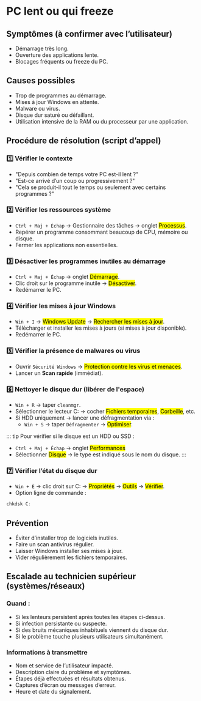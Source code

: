# PC lent ou qui freeze

## Symptômes (à confirmer avec l’utilisateur)
- Démarrage très long.
- Ouverture des applications lente.
- Blocages fréquents ou freeze du PC.

## Causes possibles
- Trop de programmes au démarrage.
- Mises à jour Windows en attente.
- Malware ou virus.
- Disque dur saturé ou défaillant.
- Utilisation intensive de la RAM ou du processeur par une application.

## Procédure de résolution (script d’appel)

### 1️⃣ Vérifier le contexte
- "Depuis combien de temps votre PC est-il lent ?"
- "Est-ce arrivé d’un coup ou progressivement ?"
- "Cela se produit-il tout le temps ou seulement avec certains programmes ?"

### 2️⃣ Vérifier les ressources système
- `Ctrl + Maj + Échap` → Gestionnaire des tâches → onglet <mark>Processus</mark>.
- Repérer un programme consommant beaucoup de CPU, mémoire ou disque.
- Fermer les applications non essentielles.

### 3️⃣ Désactiver les programmes inutiles au démarrage
- `Ctrl + Maj + Échap` → onglet <mark>Démarrage</mark>.
- Clic droit sur le programme inutile → <mark>Désactiver</mark>.
- Redémarrer le PC.

### 4️⃣ Vérifier les mises à jour Windows
- `Win + I` → <mark>Windows Update</mark> → <mark>Rechercher les mises à jour</mark>.
- Télécharger et installer les mises à jours (si mises à jour disponible).
- Redémarrer le PC.

### 5️⃣ Vérifier la présence de malwares ou virus
- Ouvrir `Sécurité Windows` → <mark>Protection contre les virus et menaces</mark>.
- Lancer un **Scan rapide** (immédiat).

### 6️⃣ Nettoyer le disque dur (libérer de l'espace)
- `Win + R` → taper `cleanmgr`.
- Sélectionner le lecteur C: → cocher <mark>Fichiers temporaires</mark>, <mark>Corbeille</mark>, etc.
- Si HDD uniquement → lancer une défragmentation via :
  - `Win + S` → taper `Défragmenter` → <mark>Optimiser</mark>.

::: tip
Pour vérifier si le disque est un HDD ou SSD :
- `Ctrl + Maj + Échap` → onglet <mark>Performances</mark>
- Sélectionner <mark>Disque</mark> → le type est indiqué sous le nom du disque.
:::

### 7️⃣ Vérifier l’état du disque dur
- `Win + E` → clic droit sur C: → <mark>Propriétés</mark> → <mark>Outils</mark> → <mark>Vérifier</mark>.
- Option ligne de commande :  

```powershell
chkdsk C:
```

## Prévention
- Éviter d’installer trop de logiciels inutiles.
- Faire un scan antivirus régulier.
- Laisser Windows installer ses mises à jour.
- Vider régulièrement les fichiers temporaires.

## Escalade au technicien supérieur (systèmes/réseaux)

### Quand :
- Si les lenteurs persistent après toutes les étapes ci-dessus.
- Si infection persistante ou suspecte.
- Si des bruits mécaniques inhabituels viennent du disque dur.
- Si le problème touche plusieurs utilisateurs simultanément.

### Informations à transmettre
- Nom et service de l’utilisateur impacté.
- Description claire du problème et symptômes.
- Étapes déjà effectuées et résultats obtenus.
- Captures d’écran ou messages d’erreur.
- Heure et date du signalement.